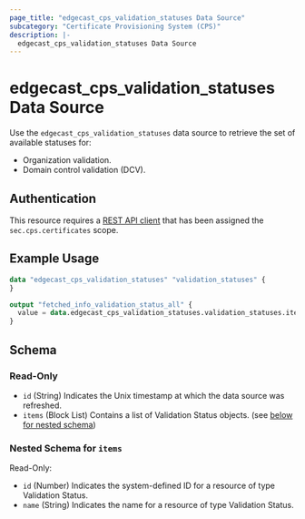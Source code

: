 ```yaml
---
page_title: "edgecast_cps_validation_statuses Data Source"
subcategory: "Certificate Provisioning System (CPS)"
description: |-
  edgecast_cps_validation_statuses Data Source
---
```


# edgecast_cps_validation_statuses Data Source

Use the `edgecast_cps_validation_statuses` data source to retrieve the set of available statuses for:
* Organization validation.
* Domain control validation (DCV).

## Authentication

This resource requires a [REST API client](../guides/authentication#rest-api-oauth-20-client-credentials) that has been assigned the `sec.cps.certificates` scope.

## Example Usage

```terraform
data "edgecast_cps_validation_statuses" "validation_statuses" {
}

output "fetched_info_validation_status_all" {
  value = data.edgecast_cps_validation_statuses.validation_statuses.items
}
```

<!-- schema generated by tfplugindocs -->
## Schema

### Read-Only

- `id` (String) Indicates the Unix timestamp at which the data source was refreshed.
- `items` (Block List) Contains a list of Validation Status objects. (see [below for nested schema](#nestedblock--items))

<a id="nestedblock--items"></a>
### Nested Schema for `items`

Read-Only:

- `id` (Number) Indicates the system-defined ID for a resource of type Validation Status.
- `name` (String) Indicates the name for a resource of type Validation Status.
